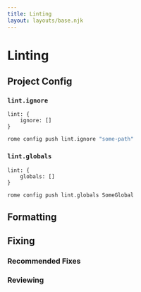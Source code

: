 ```yaml
---
title: Linting
layout: layouts/base.njk
---
```


# Linting

## Project Config

### `lint.ignore`

```
lint: {
	ignore: []
}
```

```bash
rome config push lint.ignore "some-path"
```

### `lint.globals`

```
lint: {
	globals: []
}
```

```bash
rome config push lint.globals SomeGlobal
```

## Formatting 

## Fixing

### Recommended Fixes

### Reviewing
